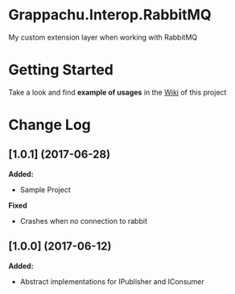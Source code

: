 # Grappachu.Interop.RabbitMQ
My custom extension layer when working with RabbitMQ

# Getting Started

Take a look and find **example of usages** in the [Wiki]([https://github.com/grappachu/interop.rabbitmq/wiki) of this project

# Change Log

## [1.0.1] (2017-06-28)

**Added:**
- Sample Project

**Fixed**
- Crashes when no connection to rabbit

## [1.0.0] (2017-06-12)

**Added:**
- Abstract implementations for IPublisher and IConsumer
